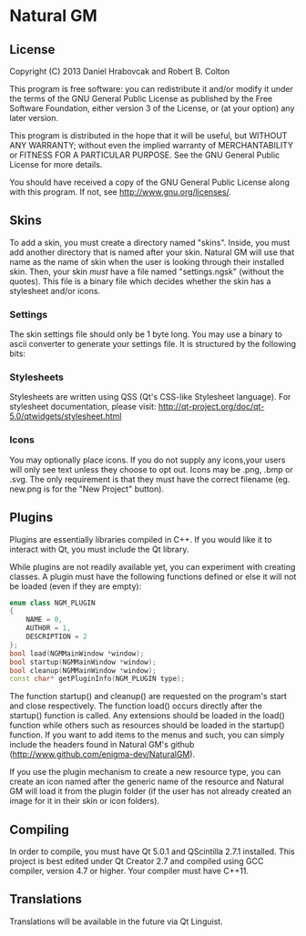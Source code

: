 ﻿Natural GM
==========

License
-------

Copyright (C) 2013 Daniel Hrabovcak and Robert B. Colton

This program is free software: you can redistribute it and/or modify
it under the terms of the GNU General Public License as published by
the Free Software Foundation, either version 3 of the License, or
(at your option) any later version.

This program is distributed in the hope that it will be useful,
but WITHOUT ANY WARRANTY; without even the implied warranty of
MERCHANTABILITY or FITNESS FOR A PARTICULAR PURPOSE.  See the
GNU General Public License for more details.

You should have received a copy of the GNU General Public License
along with this program.  If not, see <http://www.gnu.org/licenses/>.


Skins
-----

To add a skin, you must create a directory named "skins". Inside,
you must add another directory that is named after your skin.
Natural GM will use that name as the name of skin when the user is
looking through their installed skin. Then, your skin *must* have a
file named "settings.ngsk" (without the quotes). This file is a
binary file which decides whether the skin has a stylesheet and/or
icons.

### Settings

The skin settings file should only be 1 byte long. You may use a
binary to ascii converter to generate your settings file. It is
structured by the following bits:

### Stylesheets

Stylesheets are written using QSS (Qt's CSS-like Stylesheet
language). For stylesheet documentation, please visit:
http://qt-project.org/doc/qt-5.0/qtwidgets/stylesheet.html

### Icons

You may optionally place icons. If you do not supply any icons,your
users will only see text unless they choose to opt out. Icons may
be .png, .bmp or .svg. The only requirement is that they must have
the correct filename (eg. new.png is for the "New Project" button).


Plugins
-------

Plugins are essentially libraries compiled in C++. If you would like
it to interact with Qt, you must include the Qt library.

While plugins are not readily available yet, you can experiment with
creating classes. A plugin must have the following functions defined
or else it will not be loaded (even if they are empty):

```c++
enum class NGM_PLUGIN
{
	NAME = 0,
	AUTHOR = 1,
	DESCRIPTION = 2
};
bool load(NGMMainWindow *window);
bool startup(NGMMainWindow *window);
bool cleanup(NGMMainWindow *window);
const char* getPluginInfo(NGM_PLUGIN type);
```

The function startup() and cleanup() are requested on the program's
start and close respectively. The function load() occurs directly
after the startup() function is called. Any extensions should be
loaded in the load() function while others such as resources should
be loaded in the startup() function. If you want to add items to the
menus and such, you can simply include the headers found in Natural
GM's github (http://www.github.com/enigma-dev/NaturalGM).

If you use the plugin mechanism to create a new resource type, you
can create an icon named after the generic name of the resource and
Natural GM will load it from the plugin folder (if the user has not
already created an image for it in their skin or icon folders).


Compiling
---------

In order to compile, you must have Qt 5.0.1 and QScintilla 2.7.1
installed. This project is best edited under Qt Creator 2.7 and
compiled using GCC compiler, version 4.7 or higher. Your compiler
must have C++11.


Translations
------------

Translations will be available in the future via Qt Linguist.